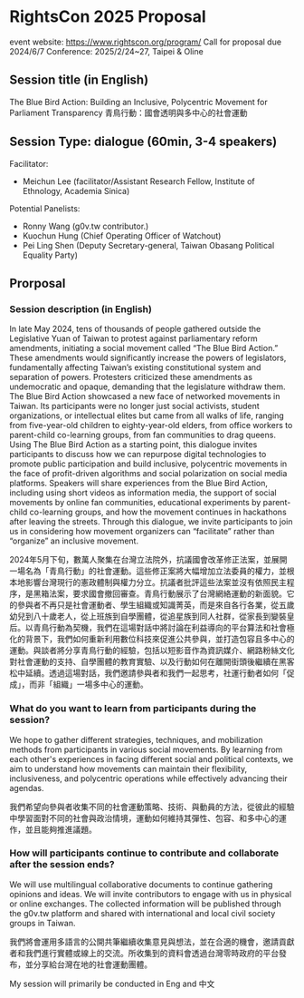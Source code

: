 # RightsCon 2025 Proposal

event website: https://www.rightscon.org/program/
Call for proposal due 2024/6/7
Conference: 2025/2/24~27, Taipei & Oline

## Session title (in English)
The Blue Bird Action: Building an Inclusive, Polycentric Movement for Parliament Transparency 
青鳥行動：國會透明與多中心的社會運動

## Session Type: dialogue (60min, 3-4 speakers)
Facilitator: 
- Meichun Lee (facilitator/Assistant Research Fellow, Institute of Ethnology, Academia Sinica)

Potential Panelists: 
- Ronny Wang (g0v.tw contributor.)
- Kuochun Hung (Chief Operating Officer of Watchout)
- Pei Ling Shen (Deputy Secretary-general, Taiwan Obasang Political Equality Party)

## Prorposal 
### Session description (in English) 
In late May 2024, tens of thousands of people gathered outside the Legislative Yuan of Taiwan to protest against parliamentary reform amendments, initiating a social movement called “The Blue Bird Action.” These amendments would significantly increase the powers of legislators, fundamentally affecting Taiwan’s existing constitutional system and separation of powers. Protesters criticized these amendments as undemocratic and opaque, demanding that the legislature withdraw them. The Blue Bird Action showcased a new face of networked movements in Taiwan. Its participants were no longer just social activists, student organizations, or intellectual elites but came from all walks of life, ranging from five-year-old children to eighty-year-old elders, from office workers to parent-child co-learning groups, from fan communities to drag queens. Using The Blue Bird Action as a starting point, this dialogue invites participants to discuss how we can repurpose digital technologies to promote public participation and build inclusive, polycentric movements in the face of profit-driven algorithms and social polarization on social media platforms. Speakers will share experiences from the Blue Bird Action, including using short videos as information media, the support of social movements by online fan communities, educational experiments by parent-child co-learning groups, and how the movement continues in hackathons after leaving the streets. Through this dialogue, we invite participants to join us in considering how movement organizers can “facilitate” rather than “organize” an inclusive movement.


2024年5月下旬，數萬人聚集在台灣立法院外，抗議國會改革修正法案，並展開一場名為「青鳥行動」的社會運動。這些修正案將大幅增加立法委員的權力，並根本地影響台灣現行的憲政體制與權力分立。抗議者批評這些法案並沒有依照民主程序，是黑箱法案，要求國會撤回審查。青鳥行動展示了台灣網絡運動的新面貌。它的參與者不再只是社會運動者、學生組織或知識菁英，而是來自各行各業，從五歲幼兒到八十歲老人，從上班族到自學團體，從追星族到同人社群，從家長到變裝皇后。以青鳥行動為契機，我們在這場對話中將討論在利益導向的平台算法和社會極化的背景下，我們如何重新利用數位科技來促進公共參與，並打造包容且多中心的運動。與談者將分享青鳥行動的經驗，包括以短影音作為資訊媒介、網路粉絲文化對社會運動的支持、自學團體的教育實驗、以及行動如何在離開街頭後繼續在黑客松中延續。透過這場對話，我們邀請參與者和我們一起思考，社運行動者如何「促成」，而非「組織」一場多中心的運動。


### What do you want to learn from participants during the session? 

We hope to gather different strategies, techniques, and mobilization methods from participants in various social movements. By learning from each other's experiences in facing different social and political contexts, we aim to understand how movements can maintain their flexibility, inclusiveness, and polycentric operations while effectively advancing their agendas.

我們希望向參與者收集不同的社會運動策略、技術、與動員的方法，從彼此的經驗中學習面對不同的社會與政治情境，運動如何維持其彈性、包容、和多中心的運作，並且能夠推進議題。

### How will participants continue to contribute and collaborate after the session ends? 

We will use multilingual collaborative documents to continue gathering opinions and ideas. We will invite contributors to engage with us in physical or online exchanges. The collected information will be published through the g0v.tw platform and shared with international and local civil society groups in Taiwan.

我們將會運用多語言的公開共筆繼續收集意見與想法，並在合適的機會，邀請貢獻者和我們進行實體或線上的交流。所收集到的資料會透過台灣零時政府的平台發布，並分享給台灣在地的社會運動團體。


My session will primarily be conducted in Eng and 中文


